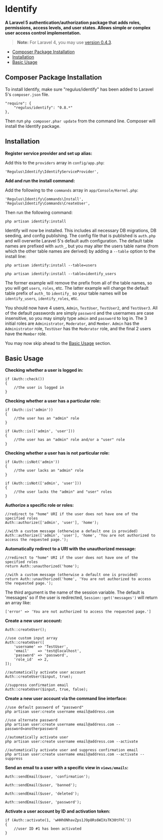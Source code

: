 Identify
========

**A Laravel 5 authentication/authorization package that adds roles, permissions, access levels, and user states. Allows simple or complex user access control implementation.**

> **Note:** For Laravel 4, you may use <a href="https://github.com/Regulus343/Identify/tree/v0.4.3">version 0.4.3</a>.

- [Composer Package Installation](#composer-package-installation)
- [Installation](#installation)
- [Basic Usage](#basic-usage)

<a name="composer-package-installation"></a>
## Composer Package Installation

To install Identify, make sure "regulus/identify" has been added to Laravel 5's `composer.json` file.

	"require": {
		"regulus/identify": "0.8.*"
	},

Then run `php composer.phar update` from the command line. Composer will install the Identify package.

<a name="installation"></a>
## Installation

**Register service provider and set up alias:**

Add this to the `providers` array in `config/app.php`:

	'Regulus\Identify\IdentifyServiceProvider',

**Add and run the install command:**

Add the following to the `commands` array in `app/Console/Kernel.php`:

	'Regulus\Identify\Commands\Install',
	'Regulus\Identify\Commands\CreateUser',

Then run the following command:

	php artisan identify:install

Identify will now be installed. This includes all necessary DB migrations, DB seeding, and config publishing. The config file that is published is `auth.php` and will overwrite Laravel 5's default auth configuration. The default table names are prefixed with `auth_`, but you may alter the users table name (from which the other table names are derived) by adding a `--table` option to the install line:

	php artisan identify:install --table=users

	php artisan identify:install --table=identify_users

The former example will remove the prefix from all of the table names, so you will get `users`, `roles`, etc. The latter example will change the default table prefix of `auth_` to `identify_` so your table names will be `identify_users`, `identify_roles`, etc.

You should now have 4 users, `Admin`, `TestUser`, `TestUser2`, and `TestUser3`. All of the default passwords are simply `password` and the usernames are case insensitive, so you may simply type `admin` and `password` to log in. The 3 initial roles are `Administrator`, `Moderator`, and `Member`. `Admin` has the `Administrator` role, `TestUser` has the `Moderator` role, and the final 2 users have the `Member` role.

You may now skip ahead to the [Basic Usage](#basic-usage) section.

<a name="basic-usage"></a>
## Basic Usage

**Checking whether a user is logged in:**

	if (Auth::check())
	{
		//the user is logged in
	}

**Checking whether a user has a particular role:**

	if (Auth::is('admin'))
	{
		//the user has an "admin" role
	}

	if (Auth::is(['admin', 'user']))
	{
		//the user has an "admin" role and/or a "user" role
	}

**Checking whether a user has is not particular role:**

	if (Auth::isNot('admin'))
	{
		//the user lacks an "admin" role
	}

	if (Auth::isNot(['admin', 'user']))
	{
		//the user lacks the "admin" and "user" roles
	}

**Authorize a specific role or roles:**

	//redirect to "home" URI if the user does not have one of the specified roles
	Auth::authorize(['admin', 'user'], 'home');

	//with a custom message (otherwise a default one is provided)
	Auth::authorize(['admin', 'user'], 'home', 'You are not authorized to access the requested page.');

**Automatically redirect to a URI with the unauthorized message:**

	//redirect to "home" URI if the user does not have one of the specified roles
	return Auth::unauthorized('home');

	//with a custom message (otherwise a default one is provided)
	return Auth::unauthorized('home', 'You are not authorized to access the requested page.');

The third argument is the name of the session variable. The default is 'messages' so if the user is redirected, `Session::get('messages')` will return an array like:

	['error' => 'You are not authorized to access the requested page.']

**Create a new user account:**

	Auth::createUser();

	//use custom input array
	Auth::createUser([
		'username' => 'TestUser',
		'email'    => 'test@localhost',
		'password' => 'password',
		'role_id'  => 2,
	]);

	//automatically activate user account
	Auth::createUser($input, true);

	//suppress confirmation email
	Auth::createUser($input, true, false);

**Create a new user account via the command line interface:**

	//use default password of "password"
	php artisan user:create username email@address.com

	//use alternate password
	php artisan user:create username email@address.com --password=anotherpassword

	//automatically activate user
	php artisan user:create username email@address.com --activate

	//automatically activate user and suppress confirmation email
	php artisan user:create username email@address.com --activate --suppress

**Send an email to a user with a specific view in `views/emails`:**

	Auth::sendEmail($user, 'confirmation');

	Auth::sendEmail($user, 'banned');

	Auth::sendEmail($user, 'deleted');

	Auth::sendEmail($user, 'password');

**Activate a user account by ID and activation token:**

	if (Auth::activate(1, 'wHHhONhavZps1J9p8Rs6WIXsTK30tFhl'))
	{
		//user ID #1 has been activated
	}